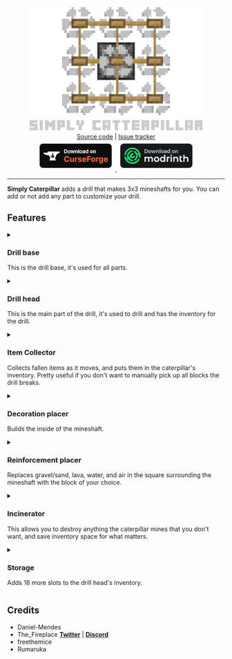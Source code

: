 <div align="center">
	<img src=".github/sources/simply-caterpillar-logo.png" alt="Simply Caterpillar icon" width="403" />
</div>

<div align="center">
	<a href="https://github.com/The-Fireplace-Minecraft-Mods/Simply-Caterpillar" target="_blank">Source code</a>
    |
   	<a href="https://github.com/The-Fireplace-Minecraft-Mods/Simply-Caterpillar/issues" target="_blank">Issue tracker</a>
</div>

<div align="center">
    <a href="https://minecraft.curseforge.com/projects/simply-caterpillar" target="_blank">
        <img src=".github/sources/curseforge-badge.png" alt="Curse Forge download link" />
    </a>
    <a href="https://modrinth.com/mod/simply-caterpillar" target="_blank">
        <img src=".github/sources/modrinth-badge.png" alt="modrinth download link" />
    </a>
</div>

-------

**Simply Caterpillar** adds a drill that makes 3x3 mineshafts for you. You can add or not add any part to customize your drill.

## Features

<details>
	<summary>
		<h3>Drill base</h3>
		<p>This is the drill base, it's used for all parts.</p>
	</summary>
	<h4>Recipe</h4>
	<img src=".github/sources/recipe-drill_base.png" alt="Drill base recipe" />
</details>

<details>
	<summary>
		<h3>Drill head</h3>
		<p>This is the main part of the drill, it's used to drill and has the inventory for the drill.</p>
	</summary>
	<h4>Screen</h4>
	<p>It has 18 slots of storage built in, and a fuel slot. Power can be toggled in the gui, and fuel consumption will pause when the caterpillar is turned off.</p>
	<img src=".github/sources/screen-drill_head.png" alt="Drill head screen" width="480" />
	<h4>Recipe</h4>
	<img src=".github/sources/recipe-drill_head.png" alt="Drill head recipe" />
</details>

<details>
	<summary>
		<h3>Item Collector</h3>
		<p>Collects fallen items as it moves, and puts them in the caterpillar's inventory. Pretty useful if you don't want to manually pick up all blocks the drill breaks.</p>
	</summary>
	<h4>Recipe</h4>
	<img src=".github/sources/recipe-collector.png" alt="Collector recipe" />
</details>

<details>
	<summary>
		<h3>Decoration placer</h3>
		<p>Builds the inside of the mineshaft.</p>
	</summary>
	<h4>Screen</h4>
	<p>This is where you edit the decorations to be placed. By default, it places them similarly to the vanilla mineshafts.</p>
	<img src=".github/sources/screen-decoration.png" alt="Decoration placer screen" width="480" />
	<h4>Recipe</h4>
	<img src=".github/sources/recipe-decoration.png" alt="Decoration placer recipe" />
</details>

<details>
	<summary>
		<h3>Reinforcement placer</h3>
		<p>Replaces gravel/sand, lava, water, and air in the square surrounding the mineshaft with the block of your choice.</p>
	</summary>
	<h4>Screen</h4>
		<p>Edit the blocks used to reinforce the walls here and what gets replaced, so you can keep water, lava, sand, gravel, etc out of your mineshaft, or build yourself a floor to walk on, and walls and a ceiling if you wish.</p>
	<img src=".github/sources/screen-reinforcement.png" alt="Reinforcement placer screen" width="480" />
	<h4>Recipe</h4>
	<img src=".github/sources/recipe-reinforcement.png" alt="Reinforcement placer recipe" />
</details>

<details>
	<summary>
		<h3>Incinerator</h3>
		<p>This allows you to destroy anything the caterpillar mines that you don't want, and save inventory space for what matters.</p>
	</summary>
	<h4>Screen</h4>
	<p>Set anything you don't want to keep to be incinerated here.</p>
	<img src=".github/sources/screen-incinerator.png" alt="Incinerator screen" width="480" />
	<h4>Recipe</h4>
	<img src=".github/sources/recipe-incinerator.png" alt="Incinerator recipe" />
</details>

<details>
	<summary>
		<h3>Storage</h3>
		<p>Adds 18 more slots to the drill head's inventory.</p>
	</summary>
	<h4>Screen</h4>
	<br>
	<h4>Recipe</h4>
	<img src=".github/sources/recipe-storage.png" alt="Storage recipe" />
</details>

## Credits

- Daniel-Mendes
- The_Fireplace **[Twitter](https://twitter.com/The_FireplaceMC)** | **[Discord](https://discord.gg/CJ6pNEk)**
- freethemice
- Rumaruka
